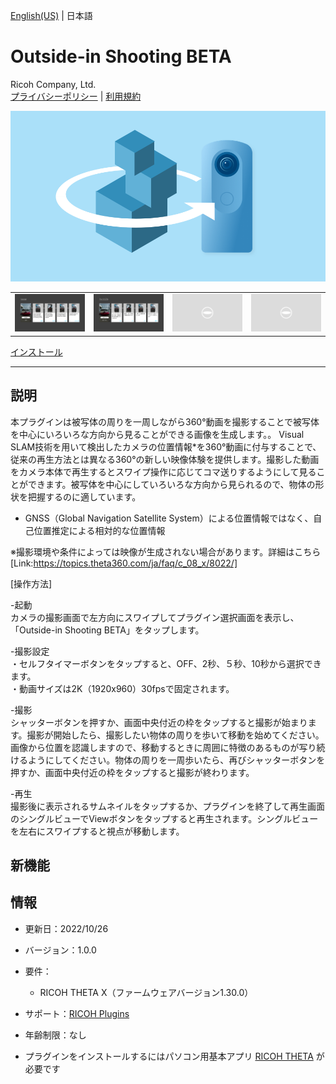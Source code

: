 [English(US)](README.md) | 日本語

# Outside-in Shooting BETA
Ricoh Company, Ltd.  
[プライバシーポリシー](../../README.ja.md#%E3%83%97%E3%83%A9%E3%82%A4%E3%83%90%E3%82%B7%E3%83%BC%E3%83%9D%E3%83%AA%E3%82%B7%E3%83%BC) | [利用規約](../../README.ja.md#%E5%88%A9%E7%94%A8%E8%A6%8F%E7%B4%84)

<div align="center">
 <img src="1.png">

 <table>
  <tr>
   <td><img src="2.png"></td>
   <td><img src="3.png"></td>
   <td><img src="/resources/common/img/noimg.png"></td>
   <td><img src="/resources/common/img/noimg.png"></td>
  </tr>
 </table>
</div>

[インストール](https://link.ricoh360.com/plugins/com.theta360.around/apk)

***

## 説明
本プラグインは被写体の周りを一周しながら360°動画を撮影することで被写体を中心にいろいろな方向から見ることができる画像を生成します。。 Visual SLAM技術を用いて検出したカメラの位置情報*を360°動画に付与することで、従来の再生方法とは異なる360°の新しい映像体験を提供します。撮影した動画をカメラ本体で再生するとスワイプ操作に応じてコマ送りするようにして見ることができます。被写体を中心にしていろいろな方向から見られるので、物体の形状を把握するのに適しています。  

* GNSS（Global Navigation Satellite System）による位置情報ではなく、自己位置推定による相対的な位置情報  

※撮影環境や条件によっては映像が生成されない場合があります。詳細はこちら[Link:https://topics.theta360.com/ja/faq/c_08_x/8022/]  


[操作方法]  

-起動  
カメラの撮影画面で左方向にスワイプしてプラグイン選択画面を表示し、「Outside-in Shooting BETA」をタップします。  

-撮影設定  
・セルフタイマーボタンをタップすると、OFF、2秒、５秒、10秒から選択できます。  
・動画サイズは2K（1920x960）30fpsで固定されます。  

-撮影  
シャッターボタンを押すか、画面中央付近の枠をタップすると撮影が始まります。撮影が開始したら、撮影したい物体の周りを歩いて移動を始めてください。画像から位置を認識しますので、移動するときに周囲に特徴のあるものが写り続けるようにしてください。物体の周りを一周歩いたら、再びシャッターボタンを押すか、画面中央付近の枠をタップすると撮影が終わります。  


-再生  
撮影後に表示されるサムネイルをタップするか、プラグインを終了して再生画面のシングルビューでViewボタンをタップすると再生されます。シングルビューを左右にスワイプすると視点が移動します。  

## 新機能


## 情報
  * 更新日：2022/10/26
  * バージョン：1.0.0
  * 要件：
    * RICOH THETA X（ファームウェアバージョン1.30.0）
  * サポート：[RICOH Plugins](https://support.theta360.com/ja/)
  * 年齢制限：なし

* プラグインをインストールするにはパソコン用基本アプリ [RICOH THETA](https://theta360.com/ja/about/application/pc.html#app-detail-01) が必要です
